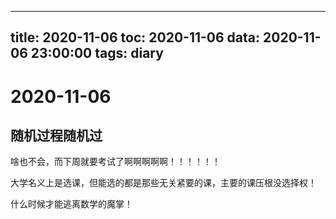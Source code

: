 
---
title: 2020-11-06
toc: 2020-11-06
data: 2020-11-06 23:00:00
tags: diary
---


# 2020-11-06

## 随机过程随机过

啥也不会，而下周就要考试了啊啊啊啊啊！！！！！！

大学名义上是选课，但能选的都是那些无关紧要的课，主要的课压根没选择权！

什么时候才能逃离数学的魔掌！





